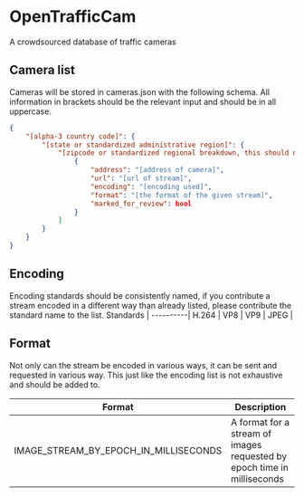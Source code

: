 # OpenTrafficCam
A crowdsourced database of traffic cameras

## Camera list
Cameras will be stored in cameras.json with the following schema.  All information in brackets should be the relevant input and should be in all uppercase.
```json
{
    "[alpha-3 country code]": {
        "[state or standardized administrative region]": {
            "[zipcode or standardized regional breakdown, this should not be skipped but may be a single entry of 'all']": [
                {
                    "address": "[address of camera]",
                    "url": "[url of stream]",
                    "encoding": "[encoding used]",
                    "format": "[the format of the given stream]",
                    "marked_for_review": bool
                }
            ]
        }
    }
}
```

## Encoding
Encoding standards should be consistently named, if you contribute a stream encoded in a different way than already listed, please contribute the standard name to the list.
Standards |
----------|
H.264 |
VP8 |
VP9 |
JPEG |

## Format
Not only can the stream be encoded in various ways, it can be sent and requested in various way.  This just like the encoding list is not exhaustive and should be added to.

Format | Description
-------|------------
IMAGE_STREAM_BY_EPOCH_IN_MILLISECONDS | A format for a stream of images requested by epoch time in milliseconds
